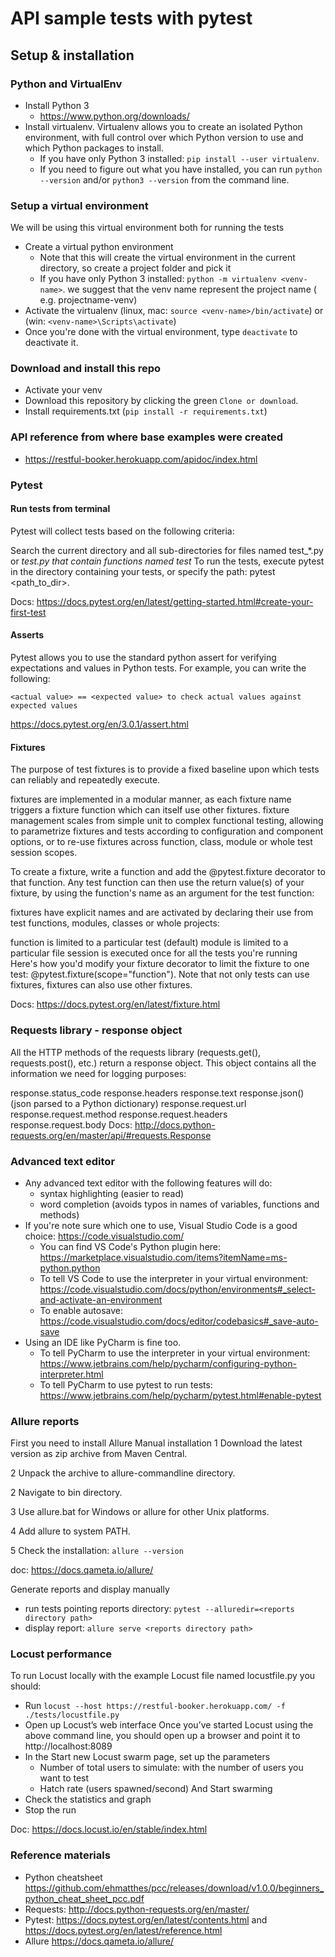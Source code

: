 # API sample tests with pytest

## Setup & installation

### Python and VirtualEnv
- Install Python 3
    - https://www.python.org/downloads/
- Install virtualenv. Virtualenv allows you to create an isolated Python environment, with full control over which Python version to use and which Python packages to install.
    - If you have only Python 3 installed: ```pip install --user virtualenv```. 
    - If you need to figure out what you have installed, you can run ```python --version``` and/or ```python3 --version``` from the command line.

### Setup a virtual environment
We will be using this virtual environment both for running the tests
 
- Create a virtual python environment
	- Note that this will create the virtual environment in the current directory, so create a project folder and pick it
    - If you have only Python 3 installed: ```python -m virtualenv <venv-name>```. we suggest that the venv name represent the project name ( e.g. projectname-venv)
- Activate the virtualenv (linux, mac: `source <venv-name>/bin/activate`) or (win: ```<venv-name>\Scripts\activate```)
- Once you're done with the virtual environment, type ```deactivate``` to deactivate it.

### Download and install this repo

- Activate your venv
- Download this repository by clicking the green ```Clone or download```.
- Install requirements.txt (```pip install -r requirements.txt```)

### API reference from where base examples were created
- https://restful-booker.herokuapp.com/apidoc/index.html

### Pytest
#### Run tests from terminal

Pytest will collect tests based on the following criteria:

Search the current directory and all sub-directories for files named test_*.py or *_test.py that contain functions named test_*
To run the tests, execute pytest in the directory containing your tests, or specify the path: pytest <path_to_dir>.

Docs: https://docs.pytest.org/en/latest/getting-started.html#create-your-first-test

#### Asserts
Pytest allows you to use the standard python assert for verifying expectations and values in Python tests. For example, you can write the following:
```
<actual value> == <expected value> to check actual values against expected values
```
https://docs.pytest.org/en/3.0.1/assert.html


#### Fixtures

The purpose of test fixtures is to provide a fixed baseline upon which tests can reliably and repeatedly execute.

fixtures are implemented in a modular manner, as each fixture name triggers a fixture function which can itself use other fixtures.
fixture management scales from simple unit to complex functional testing, allowing to parametrize fixtures and tests according to configuration and component options, or to re-use fixtures across function, class, module or whole test session scopes.

To create a fixture, write a function and add the @pytest.fixture decorator to that function. Any test function can then use the return value(s) of your fixture, by using the function's name as an argument for the test function:

fixtures have explicit names and are activated by declaring their use from test functions, modules, classes or whole projects:

function is limited to a particular test (default)
module is limited to a particular file
session is executed once for all the tests you're running Here's how you'd modify your fixture decorator to limit the fixture to one test: @pytest.fixture(scope="function").
Note that not only tests can use fixtures, fixtures can also use other fixtures.

Docs: https://docs.pytest.org/en/latest/fixture.html

### Requests library - response object

All the HTTP methods of the requests library (requests.get(), requests.post(), etc.) return a response object. This object contains all the information we need for logging purposes:

response.status_code
response.headers
response.text
response.json() (json parsed to a Python dictionary)
response.request.url
response.request.method
response.request.headers
response.request.body
Docs: http://docs.python-requests.org/en/master/api/#requests.Response

### Advanced text editor
- Any advanced text editor with the following features will do:
    - syntax highlighting (easier to read)
    - word completion (avoids typos in names of variables, functions and methods)
- If you're note sure which one to use, Visual Studio Code is a good choice: https://code.visualstudio.com/
    - You can find VS Code's Python plugin here: https://marketplace.visualstudio.com/items?itemName=ms-python.python
    - To tell VS Code to use the interpreter in your virtual environment: https://code.visualstudio.com/docs/python/environments#_select-and-activate-an-environment
    - To enable autosave: https://code.visualstudio.com/docs/editor/codebasics#_save-auto-save 
- Using an IDE like PyCharm is fine too.
    - To tell PyCharm to use the interpreter in your virtual environment: https://www.jetbrains.com/help/pycharm/configuring-python-interpreter.html
    - To tell PyCharm to use pytest to run tests: https://www.jetbrains.com/help/pycharm/pytest.html#enable-pytest

### Allure reports

First you need to install Allure 
Manual installation
1 Download the latest version as zip archive from Maven Central.

2 Unpack the archive to allure-commandline directory.

2 Navigate to bin directory.

3 Use allure.bat for Windows or allure for other Unix platforms.

4 Add allure to system PATH.

5 Check the installation: ```allure --version```

doc: https://docs.qameta.io/allure/

Generate reports and display manually

- run tests pointing reports directory: 
```pytest --alluredir=<reports directory path>```
- display report:
```allure serve <reports directory path>```

### Locust performance
To run Locust locally with the example Locust file named locustfile.py you should:
 - Run ```locust --host https://restful-booker.herokuapp.com/ -f ./tests/locustfile.py```
 - Open up Locust’s web interface
    Once you’ve started Locust using the above command line, you should open up a browser and point it to http://localhost:8089
 - In the Start new Locust swarm page, set up the parameters
    - Number of total users to simulate: with the number of users you want to test
    - Hatch rate (users spawned/second)
    And Start swarming
 - Check the statistics and graph
 - Stop the run

Doc: https://docs.locust.io/en/stable/index.html

### Reference materials
- Python cheatsheet
https://github.com/ehmatthes/pcc/releases/download/v1.0.0/beginners_python_cheat_sheet_pcc.pdf
- Requests:
http://docs.python-requests.org/en/master/
- Pytest:
https://docs.pytest.org/en/latest/contents.html and https://docs.pytest.org/en/latest/reference.html
- Allure
https://docs.qameta.io/allure/

